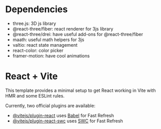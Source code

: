 # Dependencies

- three.js: 3D js library
- @react-three/fiber: react renderer for 3js library
- @react-three/drei: have useful add-ons for @react-three/fiber
- maath: useful math helpers for 3js
- valtio: react state management
- react-color: color picker
- framer-motion: have cool animations

# React + Vite

This template provides a minimal setup to get React working in Vite with HMR and some ESLint rules.

Currently, two official plugins are available:

- [@vitejs/plugin-react](https://github.com/vitejs/vite-plugin-react/blob/main/packages/plugin-react/README.md) uses [Babel](https://babeljs.io/) for Fast Refresh
- [@vitejs/plugin-react-swc](https://github.com/vitejs/vite-plugin-react-swc) uses [SWC](https://swc.rs/) for Fast Refresh
